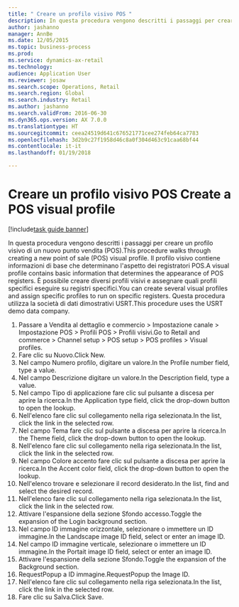 ```yaml
--- 
title: " Creare un profilo visivo POS "
description: In questa procedura vengono descritti i passaggi per creare un profilo visivo di un nuovo punto vendita (POS).
author: jashanno
manager: AnnBe
ms.date: 12/05/2015
ms.topic: business-process
ms.prod: 
ms.service: dynamics-ax-retail
ms.technology: 
audience: Application User
ms.reviewer: josaw
ms.search.scope: Operations, Retail
ms.search.region: Global
ms.search.industry: Retail
ms.author: jashanno
ms.search.validFrom: 2016-06-30
ms.dyn365.ops.version: AX 7.0.0
ms.translationtype: HT
ms.sourcegitcommit: ceea24519d641c676521771cee274feb64ca7783
ms.openlocfilehash: 3d2b9c27f1958d46c8a0f304d463c91caa68bf44
ms.contentlocale: it-it
ms.lasthandoff: 01/19/2018

---
```

# <a name="create-a-pos-visual-profile"></a><span data-ttu-id="1037e-103"> Creare un profilo visivo POS </span><span class="sxs-lookup"><span data-stu-id="1037e-103">Create a POS visual profile</span></span> 

[!include[task guide banner](../includes/task-guide-banner.md)]

<span data-ttu-id="1037e-104">In questa procedura vengono descritti i passaggi per creare un profilo visivo di un nuovo punto vendita (POS).</span><span class="sxs-lookup"><span data-stu-id="1037e-104">This procedure walks through creating a new point of sale (POS) visual profile.</span></span> <span data-ttu-id="1037e-105">Il profilo visivo contiene informazioni di base che determinano l'aspetto dei registratori POS.</span><span class="sxs-lookup"><span data-stu-id="1037e-105">A visual profile contains basic information that determines the appearance of POS registers.</span></span> <span data-ttu-id="1037e-106">È possibile creare diversi profili visivi e assegnare quali profili specifici eseguire su registri specifici.</span><span class="sxs-lookup"><span data-stu-id="1037e-106">You can create several visual profiles and assign specific profiles to run on specific registers.</span></span> <span data-ttu-id="1037e-107">Questa procedura utilizza la società di dati dimostrativi USRT.</span><span class="sxs-lookup"><span data-stu-id="1037e-107">This procedure uses the USRT demo data company.</span></span>

1. <span data-ttu-id="1037e-108">Passare a Vendita al dettaglio e commercio > Impostazione canale > Impostazione POS > Profili POS > Profili visivi.</span><span class="sxs-lookup"><span data-stu-id="1037e-108">Go to Retail and commerce > Channel setup > POS setup > POS profiles > Visual profiles.</span></span>
2. <span data-ttu-id="1037e-109">Fare clic su Nuovo.</span><span class="sxs-lookup"><span data-stu-id="1037e-109">Click New.</span></span>
3. <span data-ttu-id="1037e-110">Nel campo Numero profilo, digitare un valore.</span><span class="sxs-lookup"><span data-stu-id="1037e-110">In the Profile number field, type a value.</span></span>
4. <span data-ttu-id="1037e-111">Nel campo Descrizione digitare un valore.</span><span class="sxs-lookup"><span data-stu-id="1037e-111">In the Description field, type a value.</span></span>
5. <span data-ttu-id="1037e-112">Nel campo Tipo di applicazione fare clic sul pulsante a discesa per aprire la ricerca.</span><span class="sxs-lookup"><span data-stu-id="1037e-112">In the Application type field, click the drop-down button to open the lookup.</span></span>
6. <span data-ttu-id="1037e-113">Nell'elenco fare clic sul collegamento nella riga selezionata.</span><span class="sxs-lookup"><span data-stu-id="1037e-113">In the list, click the link in the selected row.</span></span>
7. <span data-ttu-id="1037e-114">Nel campo Tema fare clic sul pulsante a discesa per aprire la ricerca.</span><span class="sxs-lookup"><span data-stu-id="1037e-114">In the Theme field, click the drop-down button to open the lookup.</span></span>
8. <span data-ttu-id="1037e-115">Nell'elenco fare clic sul collegamento nella riga selezionata.</span><span class="sxs-lookup"><span data-stu-id="1037e-115">In the list, click the link in the selected row.</span></span>
9. <span data-ttu-id="1037e-116">Nel campo Colore accento fare clic sul pulsante a discesa per aprire la ricerca.</span><span class="sxs-lookup"><span data-stu-id="1037e-116">In the Accent color field, click the drop-down button to open the lookup.</span></span>
10. <span data-ttu-id="1037e-117">Nell'elenco trovare e selezionare il record desiderato.</span><span class="sxs-lookup"><span data-stu-id="1037e-117">In the list, find and select the desired record.</span></span>
11. <span data-ttu-id="1037e-118">Nell'elenco fare clic sul collegamento nella riga selezionata.</span><span class="sxs-lookup"><span data-stu-id="1037e-118">In the list, click the link in the selected row.</span></span>
12. <span data-ttu-id="1037e-119">Attivare l'espansione della sezione Sfondo accesso.</span><span class="sxs-lookup"><span data-stu-id="1037e-119">Toggle the expansion of the Login background section.</span></span>
13. <span data-ttu-id="1037e-120">Nel campo ID immagine orizzontale, selezionare o immettere un ID immagine.</span><span class="sxs-lookup"><span data-stu-id="1037e-120">In the Landscape image ID field, select or enter an image ID.</span></span>
14. <span data-ttu-id="1037e-121">Nel campo ID immagine verticale, selezionare o immettere un ID immagine.</span><span class="sxs-lookup"><span data-stu-id="1037e-121">In the Portait image ID field, select or enter an image ID.</span></span>
15. <span data-ttu-id="1037e-122">Attivare l'espansione della sezione Sfondo.</span><span class="sxs-lookup"><span data-stu-id="1037e-122">Toggle the expansion of the Background section.</span></span>
16. <span data-ttu-id="1037e-123">RequestPopup a ID immagine.</span><span class="sxs-lookup"><span data-stu-id="1037e-123">RequestPopup the Image ID.</span></span>
17. <span data-ttu-id="1037e-124">Nell'elenco fare clic sul collegamento nella riga selezionata.</span><span class="sxs-lookup"><span data-stu-id="1037e-124">In the list, click the link in the selected row.</span></span>
18. <span data-ttu-id="1037e-125">Fare clic su Salva.</span><span class="sxs-lookup"><span data-stu-id="1037e-125">Click Save.</span></span>


